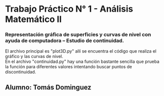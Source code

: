 # Trabajo Práctico N° 1 - Análisis Matemático II

### Representación gráfica de superficies y curvas de nivel con ayuda de computadora – Estudio de continuidad.

El archivo principal es "plot3D.py" allí se encuentra el código que realiza el gráfico y las curvas de nivel.  
En el archivo "continuidad.py" hay una función bastante sencilla que prueba la función para diferentes valores intentando buscar puntos de discontinuidad.

## Alumno: Tomás Dominguez